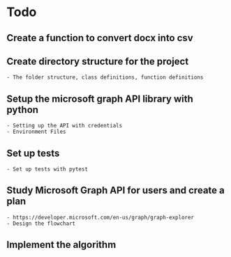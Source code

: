 # Todo

## Create a function to convert docx into csv

## Create directory structure for the project

    - The folder structure, class definitions, function definitions

## Setup the microsoft graph API library with python

    - Setting up the API with credentials
    - Environment Files

## Set up tests

    - Set up tests with pytest

## Study Microsoft Graph API for users and create a plan

    - https://developer.microsoft.com/en-us/graph/graph-explorer
    - Design the flowchart

## Implement the algorithm
